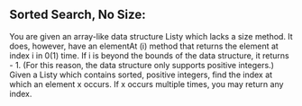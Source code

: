 ## Sorted Search, No Size:

You are given an array-like data structure Listy which lacks a size method. It does, however, have an elementAt (i) method that returns the element at index i in 0(1) time. If i is beyond the bounds of the data structure, it returns - 1.
(For this reason, the data structure only supports positive integers.) Given a Listy which contains sorted, positive integers, find the index at which an element x occurs. If x occurs multiple times, you may return any index.
